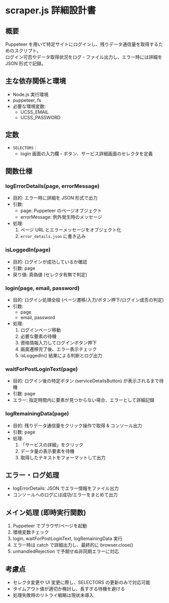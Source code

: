 # scraper.js 詳細設計書

## 概要
Puppeteer を用いて特定サイトにログインし、残りデータ通信量を取得するためのスクリプト。  
ログイン可否やデータ取得状況をログ・ファイル出力し、エラー時には詳細を JSON 形式で記録。

## 主な依存関係と環境
- Node.js 実行環境  
- puppeteer, fs  
- 必要な環境変数:  
  - UCSS_EMAIL  
  - UCSS_PASSWORD  

## 定数
- `SELECTORS` :
  - login 画面の入力欄・ボタン、サービス詳細画面のセレクタを定義

## 関数仕様

### logErrorDetails(page, errorMessage)
- 目的: エラー時に詳細を JSON 形式で出力  
- 引数:  
  - page: Puppeteer のページオブジェクト  
  - errorMessage: 例外発生時のメッセージ  
- 処理:  
  1. ページ URL とエラーメッセージをオブジェクト化  
  2. `error_details.json` に書き込み  

### isLoggedIn(page)
- 目的: ログインが成功しているか確認  
- 引数: page  
- 戻り値: 真偽値 (セレクタ有無で判定)

### login(page, email, password)
- 目的: ログイン処理全般 (ページ遷移/入力/ボタン押下/ログイン成否の判定)  
- 引数:  
  - page  
  - email, password  
- 処理:  
  1. ログインページ移動  
  2. 必要な要素の待機  
  3. 資格情報入力してログインボタン押下  
  4. 画面遷移完了後、エラー表示チェック  
  5. isLoggedIn() 結果による判断とログ出力  

### waitForPostLoginText(page)
- 目的: ログイン後の特定ボタン (serviceDetailsButton) が表示されるまで待機  
- 引数: page  
- エラー: 指定時間内に要素が見つからない場合、エラーとして詳細記録  

### logRemainingData(page)
- 目的: 残りデータ通信量をクリック操作で取得 & コンソール出力  
- 引数: page  
- 処理:  
  1. 「サービスの詳細」をクリック  
  2. データ量の表示要素を待機  
  3. 取得したテキストをフォーマットして出力  

## エラー・ログ処理
- logErrorDetails: JSON でエラー情報をファイル出力  
- コンソールへのログには成功/エラーをまとめて出力  

## メイン処理 (即時実行関数)
1. Puppeteer でブラウザ/ページを起動  
2. 環境変数チェック  
3. login, waitForPostLoginText, logRemainingData 実行  
4. エラー時は catch で詳細出力し、最終的に browser.close()  
5. unhandledRejection で予期せぬ非同期エラーに対応  

## 考慮点
- セレクタ変更や UI 変更に際し、SELECTORS の更新のみで対応可能  
- タイムアウト値が適切か検討し、長すぎる待機を避ける  
- 処理失敗時のリトライ戦略は現状未導入  

